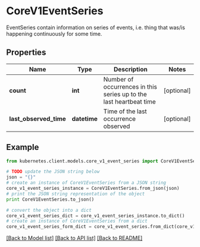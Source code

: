 # CoreV1EventSeries

EventSeries contain information on series of events, i.e. thing that was/is happening continuously for some time.

## Properties
Name | Type | Description | Notes
------------ | ------------- | ------------- | -------------
**count** | **int** | Number of occurrences in this series up to the last heartbeat time | [optional] 
**last_observed_time** | **datetime** | Time of the last occurrence observed | [optional] 

## Example

```python
from kubernetes.client.models.core_v1_event_series import CoreV1EventSeries

# TODO update the JSON string below
json = "{}"
# create an instance of CoreV1EventSeries from a JSON string
core_v1_event_series_instance = CoreV1EventSeries.from_json(json)
# print the JSON string representation of the object
print CoreV1EventSeries.to_json()

# convert the object into a dict
core_v1_event_series_dict = core_v1_event_series_instance.to_dict()
# create an instance of CoreV1EventSeries from a dict
core_v1_event_series_form_dict = core_v1_event_series.from_dict(core_v1_event_series_dict)
```
[[Back to Model list]](../README.md#documentation-for-models) [[Back to API list]](../README.md#documentation-for-api-endpoints) [[Back to README]](../README.md)



